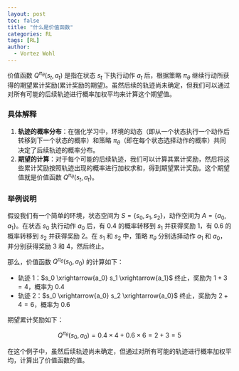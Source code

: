 ```yaml
---
layout: post
toc: false
title: "什么是价值函数"
categories: RL
tags: [RL]
author:
  - Vortez Wohl
---
```

价值函数 $Q^{\pi_{\theta}}(s_t, a_t)$ 是指在状态 $s_t$ 下执行动作 $a_t$ 后，根据策略 $\pi_{\theta}$ 继续行动所获得的期望累计奖励(累计奖励的期望)。虽然后续的轨迹尚未确定，但我们可以通过对所有可能的后续轨迹进行概率加权平均来计算这个期望值。

### 具体解释
1. **轨迹的概率分布**：在强化学习中，环境的动态（即从一个状态执行一个动作后转移到下一个状态的概率）和策略 $\pi_{\theta}$（即在每个状态选择动作的概率）共同决定了后续轨迹的概率分布。
2. **期望的计算**：对于每个可能的后续轨迹，我们可以计算其累计奖励，然后将这些累计奖励按照轨迹出现的概率进行加权求和，得到期望累计奖励。这个期望值就是价值函数 $Q^{\pi_{\theta}}(s_t, a_t)$。

### 举例说明
假设我们有一个简单的环境，状态空间为 $S = \{s_0, s_1, s_2\}$，动作空间为 $A = \{a_0, a_1\}$。在状态 $s_0$ 执行动作 $a_0$ 后，有 0.4 的概率转移到 $s_1$ 并获得奖励 1，有 0.6 的概率转移到 $s_2$ 并获得奖励 2。在 $s_1$ 和 $s_2$ 中，策略 $\pi_{\theta}$ 分别选择动作 $a_1$ 和 $a_0$，并分别获得奖励 3 和 4，然后终止。

那么，价值函数 $Q^{\pi_{\theta}}(s_0, a_0)$ 的计算如下：
- 轨迹 1：$s_0 \xrightarrow{a_0} s_1 \xrightarrow{a_1}$ 终止，奖励为 $1 + 3 = 4$，概率为 $0.4$
- 轨迹 2：$s_0 \xrightarrow{a_0} s_2 \xrightarrow{a_0}$ 终止，奖励为 $2 + 4 = 6$，概率为 $0.6$

期望累计奖励如下：

$$
Q^{\pi_{\theta}}(s_0, a_0) = 0.4 \times 4 + 0.6 \times 6 = 2 + 3 = 5
$$

在这个例子中，虽然后续轨迹尚未确定，但通过对所有可能的轨迹进行概率加权平均，计算出了价值函数的值。